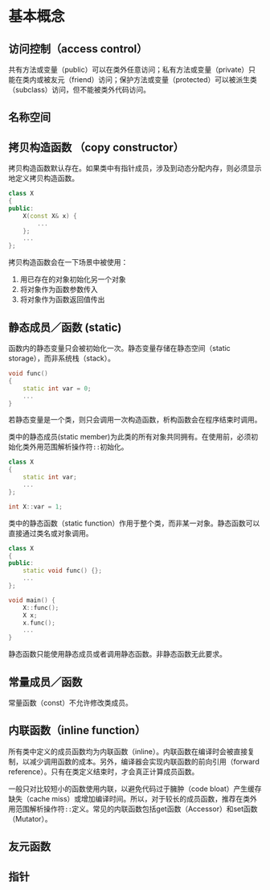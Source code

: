# 基本概念

## 访问控制（access control）
共有方法或变量（public）可以在类外任意访问；私有方法或变量（private）只能在类内或被友元（friend）访问；保护方法或变量（protected）可以被派生类（subclass）访问，但不能被类外代码访问。
## 名称空间
## 拷贝构造函数 （copy constructor）

拷贝构造函数默认存在。如果类中有指针成员，涉及到动态分配内存，则必须显示地定义拷贝构造函数。

```cpp
class X
{
public:
	X(const X& x) {
		...
	};
	...
};
```

拷贝构造函数会在一下场景中被使用：

1. 用已存在的对象初始化另一个对象
2. 将对象作为函数参数传入
3. 将对象作为函数返回值传出

## 静态成员／函数 (static)
函数内的静态变量只会被初始化一次。静态变量存储在静态空间（static storage），而非系统栈（stack）。

```cpp
void func()
{
	static int var = 0;
	...
}
```
若静态变量是一个类，则只会调用一次构造函数，析构函数会在程序结束时调用。

类中的静态成员(static member)为此类的所有对象共同拥有。在使用前，必须初始化类外用范围解析操作符``::``初始化。

```cpp
class X
{
	static int var;
	...
};

int X::var = 1;
```

类中的静态函数（static function）作用于整个类，而非某一对象。静态函数可以直接通过类名或对象调用。

```cpp
class X
{
public:
	static void func() {};
	...
};

void main() {
	X::func();
	X x;
	x.func();
	...
}
```

静态函数只能使用静态成员或者调用静态函数。非静态函数无此要求。

## 常量成员／函数
常量函数（const）不允许修改类成员。
## 内联函数（inline function）
所有类中定义的成员函数均为内联函数（inline）。内联函数在编译时会被直接复制，以减少调用函数的成本。另外，编译器会实现内联函数的前向引用（forward reference）。只有在类定义结束时，才会真正计算成员函数。

一般只对比较短小的函数使用内联，以避免代码过于臃肿（code bloat）产生缓存缺失（cache miss）或增加编译时间。所以，对于较长的成员函数，推荐在类外用范围解析操作符``::``定义。常见的内联函数包括get函数（Accessor）和set函数（Mutator）。
## 友元函数
## 指针
